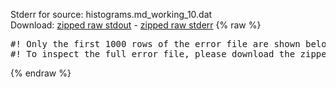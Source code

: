 Stderr for source:  histograms.md_working_10.dat   
Download: [zipped raw stdout](histograms.md_working_10.dat.plumed_master.stdout.txt.zip) - [zipped raw stderr](histograms.md_working_10.dat.plumed_master.stderr.txt.zip) 
{% raw %}
<pre>
#! Only the first 1000 rows of the error file are shown below
#! To inspect the full error file, please download the zipped raw stderr file above
</pre>
{% endraw %}
